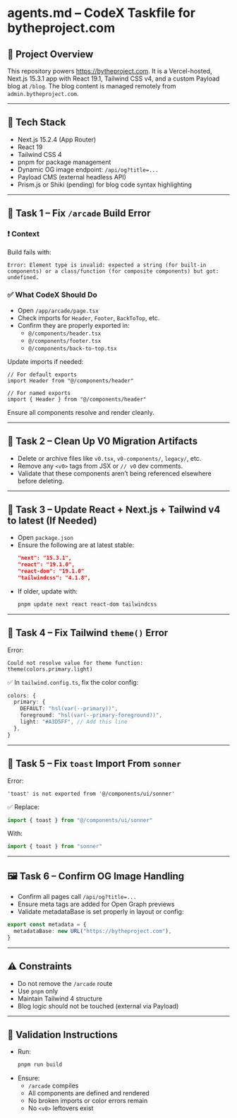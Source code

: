 # agents.md – CodeX Taskfile for bytheproject.com

## 📌 Project Overview

This repository powers https://bytheproject.com. It is a Vercel-hosted, Next.js 15.3.1 app with React 19.1, Tailwind CSS v4, and a custom Payload blog at `/blog`. The blog content is managed remotely from `admin.bytheproject.com`.

---

## 🔧 Tech Stack

- Next.js 15.2.4 (App Router)
- React 19
- Tailwind CSS 4
- pnpm for package management
- Dynamic OG image endpoint: `/api/og?title=...`
- Payload CMS (external headless API)
- Prism.js or Shiki (pending) for blog code syntax highlighting

---

## 🧹 Task 1 – Fix `/arcade` Build Error

### ❗ Context

Build fails with:

```
Error: Element type is invalid: expected a string (for built-in components) or a class/function (for composite components) but got: undefined.
```

### ✅ What CodeX Should Do

- Open `/app/arcade/page.tsx`
- Check imports for `Header`, `Footer`, `BackToTop`, etc.
- Confirm they are properly exported in:
  - `@/components/header.tsx`
  - `@/components/footer.tsx`
  - `@/components/back-to-top.tsx`

Update imports if needed:
```tsx
// For default exports
import Header from "@/components/header"

// For named exports
import { Header } from "@/components/header"
```

Ensure all components resolve and render cleanly.

---

## 🧼 Task 2 – Clean Up V0 Migration Artifacts

- Delete or archive files like `v0.tsx`, `v0-components/`, `legacy/`, etc.
- Remove any `<v0>` tags from JSX or `// v0` dev comments.
- Validate that these components aren’t being referenced elsewhere before deleting.

---

## 🔁 Task 3 – Update React + Next.js + Tailwind v4 to latest (If Needed)

- Open `package.json`
- Ensure the following are at latest stable:
  ```json
  "next": "15.3.1",
  "react": "19.1.0",
  "react-dom": "19.1.0"
  "tailwindcss": "4.1.8",

  ```
- If older, update with:
  ```bash
  pnpm update next react react-dom tailwindcss
  ```

---

## 🎨 Task 4 – Fix Tailwind `theme()` Error

Error:
```
Could not resolve value for theme function: theme(colors.primary.light)
```

✅ In `tailwind.config.ts`, fix the color config:
```ts
colors: {
  primary: {
    DEFAULT: "hsl(var(--primary))",
    foreground: "hsl(var(--primary-foreground))",
    light: "#A3D5FF", // Add this line
  },
}
```

---

## 📢 Task 5 – Fix `toast` Import From `sonner`

Error:
```
'toast' is not exported from '@/components/ui/sonner'
```

✅ Replace:
```ts
import { toast } from "@/components/ui/sonner"
```

With:
```ts
import { toast } from "sonner"
```

---

## 🖼️ Task 6 – Confirm OG Image Handling

- Confirm all pages call `/api/og?title=...`
- Ensure meta tags are added for Open Graph previews
- Validate metadataBase is set properly in layout or config:
```ts
export const metadata = {
  metadataBase: new URL("https://bytheproject.com"),
}
```

---

## ⚠️ Constraints

- Do not remove the `/arcade` route
- Use `pnpm` only
- Maintain Tailwind 4 structure
- Blog logic should not be touched (external via Payload)

---

## 🥪 Validation Instructions

- Run:
  ```bash
  pnpm run build
  ```
- Ensure:
  - `/arcade` compiles
  - All components are defined and rendered
  - No broken imports or color errors remain
  - No `<v0>` leftovers exist




